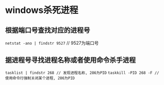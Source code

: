 # windows杀死进程

## 根据端口号查找对应的进程号

`netstat -ano | findstr 9527` // 9527为端口号

## 据进程号寻找进程名称或者使用命令杀手进程

`tasklist | findstr 268 // 发现进程名称, 286为PID`
`taskkill -PID 268 -F // 使用命令行强制关闭某个进程, 286为PID`
